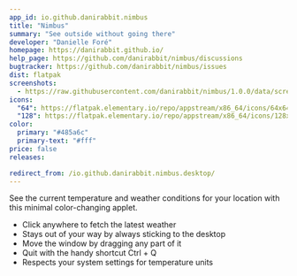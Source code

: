 ```yaml
---
app_id: io.github.danirabbit.nimbus
title: "Nimbus"
summary: "See outside without going there"
developer: "Danielle Foré"
homepage: https://danirabbit.github.io/
help_page: https://github.com/danirabbit/nimbus/discussions
bugtracker: https://github.com/danirabbit/nimbus/issues
dist: flatpak
screenshots:
  - https://raw.githubusercontent.com/danirabbit/nimbus/1.0.0/data/screenshot.png
icons:
  "64": https://flatpak.elementary.io/repo/appstream/x86_64/icons/64x64/io.github.danirabbit.nimbus.png
  "128": https://flatpak.elementary.io/repo/appstream/x86_64/icons/128x128/io.github.danirabbit.nimbus.png
color:
  primary: "#485a6c"
  primary-text: "#fff"
price: false
releases:

redirect_from: /io.github.danirabbit.nimbus.desktop/
---
```


<p>See the current temperature and weather conditions for your location with this minimal color-changing applet.</p>
<ul>
<li>Click anywhere to fetch the latest weather</li>
<li>Stays out of your way by always sticking to the desktop</li>
<li>Move the window by dragging any part of it</li>
<li>Quit with the handy shortcut Ctrl + Q</li>
<li>Respects your system settings for temperature units</li>
</ul>